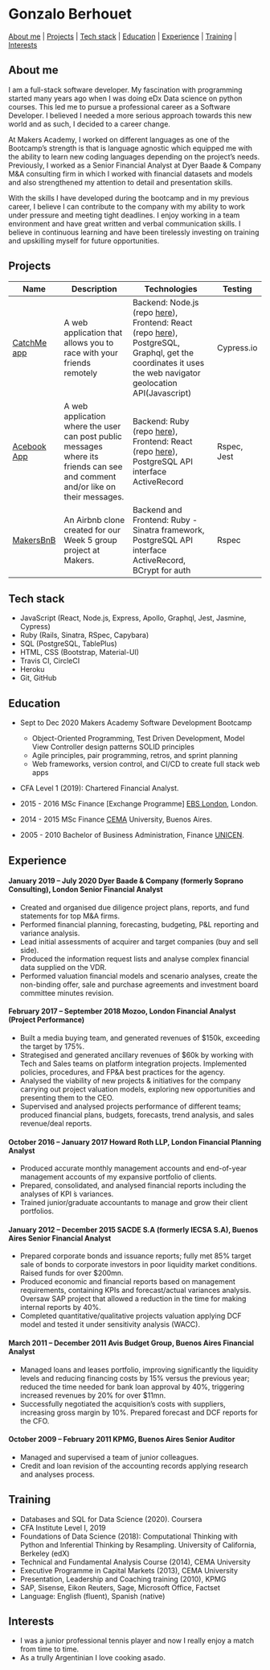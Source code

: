 # Gonzalo Berhouet

[About me](#about_me) | [Projects](#projects) | [Tech stack](#tech-stack) | [Education](#education) | [Experience](#experience) | [Training](#training) | [Interests](#interests)

## About me

I am a full-stack software developer. My fascination with programming started many years ago when I was doing eDx Data science on python courses. This led me to pursue a professional career as a Software Developer. I believed I needed a more serious approach towards this new world and as such, I decided to a career change.

At Makers Academy, I worked on different languages as one of the Bootcamp’s strength is that is language agnostic which equipped me with the ability to learn new coding languages depending on the project’s needs. Previously, I worked as a Senior Financial Analyst at Dyer Baade & Company M&A consulting firm in which I worked with financial datasets and models and also strengthened my attention to detail and presentation skills.

With the skills I have developed during the bootcamp and in my previous career, I believe I can contribute to the company with my ability to work under pressure and meeting tight deadlines. I enjoy working in a team environment and have great written and verbal communication skills. I believe in continuous learning and have been tirelessly investing on training and upskilling myself for future opportunities.

## Projects

| Name                                                                            | Description                                                                                                                    | Technologies                                                                                                                                                                                                                                        | Testing     |
| ------------------------------------------------------------------------------- | ------------------------------------------------------------------------------------------------------------------------------ | --------------------------------------------------------------------------------------------------------------------------------------------------------------------------------------------------------------------------------------------------- | ----------- |
| [CatchMe app](https://github.com/gonzalober/catchme-web)                        | A web application that allows you to race with your friends remotely                                                           | Backend: Node.js (repo [here](https://github.com/kiriarf/catchme-server)), Frontend: React (repo [here](https://github.com/gonzalober/catchme-web)), PostgreSQL, Graphql, get the coordinates it uses the web navigator geolocation API(Javascript) | Cypress.io  |
| [Acebook App](https://github.com/charlie-galb/acebook-team-lifesavers-frontend) | A web application where the user can post public messages where its friends can see and comment and/or like on their messages. | Backend: Ruby (repo [here](https://github.com/gonzalober/acebook-team-life-savers)), Frontend: React (repo [here](https://github.com/charlie-galb/acebook-team-lifesavers-frontend)), PostgreSQL API interface ActiveRecord                         | Rspec, Jest |
| [MakersBnB](https://github.com/gonzalober/makersbnb)                            | An Airbnb clone created for our Week 5 group project at Makers.                                                                | Backend and Frontend: Ruby - Sinatra framework, PostgreSQL API interface ActiveRecord, BCrypt for auth                                                                                                                                              | Rspec       |

## Tech stack

- JavaScript (React, Node.js, Express, Apollo, Graphql, Jest, Jasmine, Cypress)
- Ruby (Rails, Sinatra, RSpec, Capybara)
- SQL (PostgreSQL, TablePlus)
- HTML, CSS (Bootstrap, Material-UI)
- Travis CI, CircleCI
- Heroku
- Git, GitHub

## Education

- Sept to Dec 2020 Makers Academy Software Development Bootcamp

  - Object-Oriented Programming, Test Driven Development, Model View Controller design patterns SOLID principles
  - Agile principles, pair programming, retros, and sprint planning
  - Web frameworks, version control, and CI/CD to create full stack web apps

- CFA Level 1 (2019): Chartered Financial Analyst.
- 2015 - 2016 MSc Finance [Exchange Programme] [EBS London](https://www.regents.ac.uk/), London.
- 2014 - 2015 MSc Finance [CEMA](https://ucema.edu.ar/) University, Buenos Aires.
- 2005 - 2010 Bachelor of Business Administration, Finance [UNICEN](https://www.unicen.edu.ar/english).

## Experience

#### January 2019 – July 2020 Dyer Baade & Company (formerly Soprano Consulting), London Senior Financial Analyst

- Created and organised due diligence project plans, reports, and fund statements for top M&A firms.
- Performed financial planning, forecasting, budgeting, P&L reporting and variance analysis.
- Lead initial assessments of acquirer and target companies (buy and sell side).
- Produced the information request lists and analyse complex financial data supplied on the VDR.
- Performed valuation financial models and scenario analyses, create the non-binding offer, sale and purchase agreements and investment board committee minutes revision.

#### February 2017 – September 2018 Mozoo, London Financial Analyst (Project Performance)

- Built a media buying team, and generated revenues of $150k, exceeding the target by 175%.
- Strategised and generated ancillary revenues of $60k by working with Tech and Sales teams on platform integration projects. Implemented policies, procedures, and FP&A best practices for the
  agency.
- Analysed the viability of new projects & initiatives for the company carrying out project valuation
  models, exploring new opportunities and presenting them to the CEO.
- Supervised and analysed projects performance of different teams; produced financial plans, budgets,
  forecasts, trend analysis, and sales revenue/deal reports.

#### October 2016 – January 2017 Howard Roth LLP, London Financial Planning Analyst

- Produced accurate monthly management accounts and end-of-year management accounts of my expansive portfolio of clients.
- Prepared, consolidated, and analysed financial reports including the analyses of KPI ́s variances.
- Trained junior/graduate accountants to manage and grow their client portfolios.

#### January 2012 – December 2015 SACDE S.A (formerly IECSA S.A), Buenos Aires Senior Financial Analyst

- Prepared corporate bonds and issuance reports; fully met 85% target sale of bonds to corporate investors in poor liquidity market conditions. Raised funds for over $200mn.
- Produced economic and financial reports based on management requirements, containing KPIs and forecast/actual variances analysis. Oversaw SAP project that allowed a reduction in the time for making internal reports by 40%.
- Completed quantitative/qualitative projects valuation applying DCF model and tested it under sensitivity analysis (WACC).

#### March 2011 – December 2011 Avis Budget Group, Buenos Aires Financial Analyst

- Managed loans and leases portfolio, improving significantly the liquidity levels and reducing financing costs by 15% versus the previous year; reduced the time needed for bank loan approval by 40%, triggering increased revenues by 20% for over $11mn.
- Successfully negotiated the acquisition’s costs with suppliers, increasing gross margin by 10%. Prepared forecast and DCF reports for the CFO.

#### October 2009 – February 2011 KPMG, Buenos Aires Senior Auditor

- Managed and supervised a team of junior colleagues.
- Credit and loan revision of the accounting records applying research and analyses process.

## Training

- Databases and SQL for Data Science (2020). Coursera
- CFA Institute Level I, 2019
- Foundations of Data Science (2018): Computational Thinking with Python and Inferential Thinking by Resampling. University of California, Berkeley (edX)
- Technical and Fundamental Analysis Course (2014), CEMA University
- Executive Programme in Capital Markets (2013), CEMA University
- Presentation, Leadership and Coaching training (2010), KPMG
- SAP, Sisense, Eikon Reuters, Sage, Microsoft Office, Factset
- Language: English (fluent), Spanish (native)

## Interests

- I was a junior professional tennis player and now I really enjoy a match from time to time.
- As a trully Argentinian I love cooking asado.
